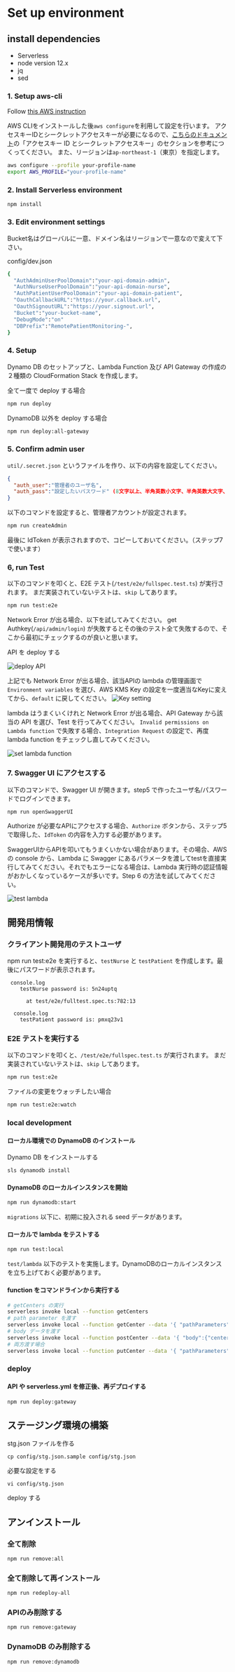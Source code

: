 # Set up environment

## install dependencies

* Serverless
* node version 12.x
* jq
* sed

### 1. Setup aws-cli

Follow [this AWS instruction](https://docs.aws.amazon.com/ja_jp/cli/latest/userguide/install-cliv2.html)

AWS CLIをインストールした後`aws configure`を利用して設定を行います。
アクセスキーIDとシークレットアクセスキーが必要になるので、[こちらのドキュメント](https://docs.aws.amazon.com/ja_jp/cli/latest/userguide/cli-configure-quickstart.html)の「アクセスキー ID とシークレットアクセスキー」のセクションを参考につくってください。
また、リージョンは`ap-northeast-1`（東京）を指定します。

```bash
aws configure --profile your-profile-name
export AWS_PROFILE="your-profile-name"
```

### 2. Install Serverless environment

`npm install`

### 3. Edit environment settings

Bucket名はグローバルに一意、ドメイン名はリージョンで一意なので変えて下さい。

config/dev.json

```bash
{
  "AuthAdminUserPoolDomain":"your-api-domain-admin",
  "AuthNurseUserPoolDomain":"your-api-domain-nurse",
  "AuthPatientUserPoolDomain":"your-api-domain-patient",
  "OauthCallbackURL":"https://your.callback.url",
  "OauthSignoutURL":"https://your.signout.url",
  "Bucket":"your-bucket-name",
  "DebugMode":"on"
  "DBPrefix":"RemotePatientMonitoring-",
}
```

### 4. Setup

Dynamo DB のセットアップと、Lambda Function 及び API Gateway の作成の２種類の CloudFormation Stack を作成します。

全て一度で deploy する場合

```bash
npm run deploy
```

DynamoDB 以外を deploy する場合

```bash
npm run deploy:all-gateway
```

### 5. Confirm admin user

`util/.secret.json` というファイルを作り、以下の内容を設定してください。

```json
{
  "auth_user":"管理者のユーザ名", 
  "auth_pass":"設定したいパスワード" (8文字以上、半角英数小文字、半角英数大文字、シンボルを必ず一文字含む)
}
```

以下のコマンドを設定すると、管理者アカウントが設定されます。

```bash
npm run createAdmin
```

最後に IdToken が表示されますので、コピーしておいてください。（ステップ7で使います）

### 6, run Test


以下のコマンドを叩くと、E2E テスト(`/test/e2e/fullspec.test.ts`) が実行されます。
まだ実装されていないテストは、`skip` してあります。

```bash
npm run test:e2e
```

Network Error が出る場合、以下を試してみてください。
get Authkey(`/api/admin/login`) が失敗するとその後のテスト全て失敗するので、そこから最初にチェックするのが良いと思います。

API を deploy する

![deploy API](images/deployAPI.png)

上記でも Network Error が出る場合、該当APIの lambda の管理画面で `Environment variables` を選び、AWS KMS Key の設定を一度適当なKeyに変えてから、`default` に戻してください。
![Key setting](images/key-change.png)

lambda はうまくいくけれと Network Error が出る場合、API Gateway から該当の API を選び、Test を行ってみてください。 `Invalid permissions on Lambda function` で失敗する場合、`Integration Request` の設定で、再度 lambda function をチェックし直してみてください。

![set lambda function](images/set-lambda-function.png)

### 7. Swagger UI にアクセスする

以下のコマンドで、Swagger UI が開きます。step5 で作ったユーザ名/パスワードでログインできます。

```bash
npm run openSwaggerUI
```

Authorize が必要なAPIにアクセスする場合、`Authorize` ボタンから、ステップ5で取得した、`IdToken` の内容を入力する必要があります。

SwaggerUIからAPIを叩いてもうまくいかない場合があります。その場合、AWS の console から、Lambda に Swagger にあるパラメータを渡してtestを直接実行してみてください。それでもエラーになる場合は、Lambda 実行時の認証情報がおかしくなっているケースが多いです。Step 6 の方法を試してみてください。

![test lambda](images/test-lambda.png)

## 開発用情報

### クライアント開発用のテストユーザ

npm run test:e2e を実行すると、`testNurse` と `testPatient` を作成します。最後にパスワードが表示されます。

```:bash
 console.log
    testNurse password is: 5n24uptq

      at test/e2e/fulltest.spec.ts:782:13

  console.log
    testPatient password is: pmxq23v1
```

### E2E テストを実行する

以下のコマンドを叩くと、`/test/e2e/fullspec.test.ts` が実行されます。
まだ実装されていないテストは、`skip` してあります。

```bash
npm run test:e2e
```

ファイルの変更をウォッチしたい場合

```bash
npm run test:e2e:watch
```


### local development

#### ローカル環境での DynamoDB のインストール

Dynamo DB をインストールする

```bash
sls dynamodb install
```

#### DynamoDB のローカルインスタンスを開始

```bash
npm run dynamodb:start
```

`migrations` 以下に、初期に投入される seed データがあります。

#### ローカルで lambda をテストする

```bash
npm run test:local
```

`test/lambda` 以下のテストを実施します。DynamoDBのローカルインスタンスを立ち上げておく必要があります。

#### function をコマンドラインから実行する

```bash
# getCenters の実行
serverless invoke local --function getCenters
# path parameter を渡す
serverless invoke local --function getCenter --data '{ "pathParameters": {"centerId":"c2c43259-2708-4f4f-98d4-d57f72ecac70"}}'
# body データを渡す
serverless invoke local --function postCenter --data '{ "body":{"centerName":"test4"}}'
# 両方渡す場合
serverless invoke local --function putCenter --data '{ "pathParameters": {"centerId":"ccbcebd7-3186-43c2-9cc0-ff6e83ed9dd8"}, "body":{"centerName":"mycenter1"}}'
```

### deploy

#### API や serverless.yml を修正後、再デプロイする

```bash
npm run deploy:gateway
```

## ステージング環境の構築

stg.json ファイルを作る

`cp config/stg.json.sample config/stg.json`

必要な設定をする

`vi config/stg.json`

deploy する
## アンインストール

### 全て削除

```bash
npm run remove:all
```

### 全て削除して再インストール

```bash
npm run redeploy-all
```

### APIのみ削除する

```bash
npm run remove:gateway
```

### DynamoDB のみ削除する

```bash
npm run remove:dynamodb
```
